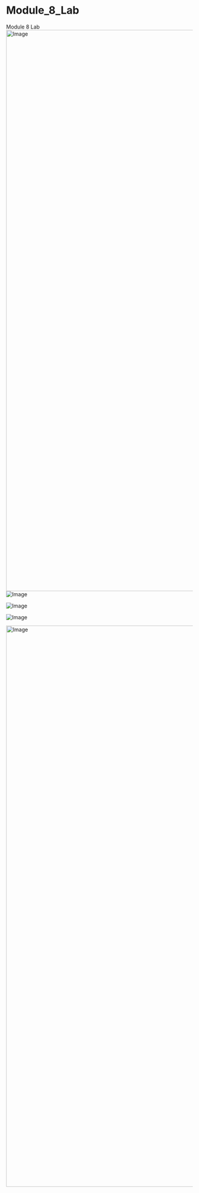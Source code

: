 # Module_8_Lab
Module 8 Lab
<img width="1512" alt="Image" src="https://github.com/user-attachments/assets/0d16700e-5823-4f45-a1cc-c21634470180" />
![Image](https://github.com/user-attachments/assets/ef2bb1c1-f457-4158-83f1-8c67c8dc91e1)

![Image](https://github.com/user-attachments/assets/af640bb5-2004-492c-8bba-129b6213fa26)

![Image](https://github.com/user-attachments/assets/6a2337dd-d529-4503-a4a9-2cacea26c72c)

<img width="1512" alt="Image" src="https://github.com/user-attachments/assets/6ceeb145-87ef-440f-970e-ce3a632b7435" />
